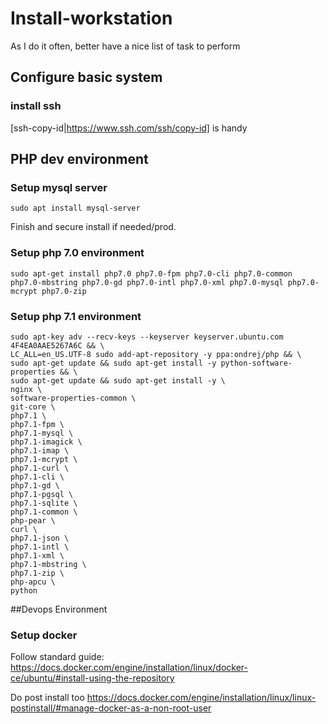 # Install-workstation
As I do it often, better have a nice list of task to perform

## Configure basic system

### install ssh

[ssh-copy-id|https://www.ssh.com/ssh/copy-id] is handy

## PHP dev environment

### Setup mysql server


    sudo apt install mysql-server

Finish and secure install if needed/prod.

### Setup php 7.0 environment
    sudo apt-get install php7.0 php7.0-fpm php7.0-cli php7.0-common php7.0-mbstring php7.0-gd php7.0-intl php7.0-xml php7.0-mysql php7.0-mcrypt php7.0-zip

### Setup php 7.1 environment
    sudo apt-key adv --recv-keys --keyserver keyserver.ubuntu.com 4F4EA0AAE5267A6C && \
    LC_ALL=en_US.UTF-8 sudo add-apt-repository -y ppa:ondrej/php && \
    sudo apt-get update && sudo apt-get install -y python-software-properties && \
    sudo apt-get update && sudo apt-get install -y \
    nginx \
    software-properties-common \
    git-core \
    php7.1 \
    php7.1-fpm \
    php7.1-mysql \
    php7.1-imagick \
    php7.1-imap \
    php7.1-mcrypt \
    php7.1-curl \
    php7.1-cli \
    php7.1-gd \
    php7.1-pgsql \
    php7.1-sqlite \
    php7.1-common \
    php-pear \
    curl \
    php7.1-json \
    php7.1-intl \
    php7.1-xml \
    php7.1-mbstring \
    php7.1-zip \
    php-apcu \
    python

##Devops Environment
### Setup docker

Follow standard guide:
https://docs.docker.com/engine/installation/linux/docker-ce/ubuntu/#install-using-the-repository

Do post install too
https://docs.docker.com/engine/installation/linux/linux-postinstall/#manage-docker-as-a-non-root-user


